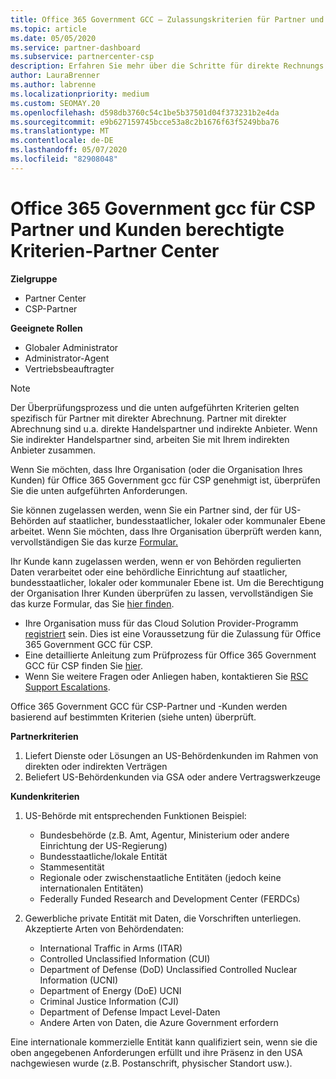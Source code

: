 ```yaml
---
title: Office 365 Government GCC – Zulassungskriterien für Partner und Kunden
ms.topic: article
ms.date: 05/05/2020
ms.service: partner-dashboard
ms.subservice: partnercenter-csp
description: Erfahren Sie mehr über die Schritte für direkte Rechnungs Partner (direkte Händler, indirekte Anbieter), um Partner und Kunden für Office 365 Government gcc für CSP zu überprüfen.
author: LauraBrenner
ms.author: labrenne
ms.localizationpriority: medium
ms.custom: SEOMAY.20
ms.openlocfilehash: d598db3760c54c1be5b37501d04f373231b2e4da
ms.sourcegitcommit: e9b627159745bcce53a8c2b1676f63f5249bba76
ms.translationtype: MT
ms.contentlocale: de-DE
ms.lasthandoff: 05/07/2020
ms.locfileid: "82908048"
---
```

# <a name="office-365-government-gcc-for-csp-partner-and-customer-eligibility-criteria---partner-center"></a>Office 365 Government gcc für CSP Partner und Kunden berechtigte Kriterien-Partner Center

**Zielgruppe**

- Partner Center
- CSP-Partner

**Geeignete Rollen**

- Globaler Administrator
- Administrator-Agent
- Vertriebsbeauftragter

>[!NOTE]
>Der Überprüfungsprozess und die unten aufgeführten Kriterien gelten spezifisch für Partner mit direkter Abrechnung. Partner mit direkter Abrechnung sind u.a. direkte Handelspartner und indirekte Anbieter.  Wenn Sie indirekter Handelspartner sind, arbeiten Sie mit Ihrem indirekten Anbieter zusammen.

Wenn Sie möchten, dass Ihre Organisation (oder die Organisation Ihres Kunden) für Office 365 Government gcc für CSP genehmigt ist, überprüfen Sie die unten aufgeführten Anforderungen.

Sie können zugelassen werden, wenn Sie ein Partner sind, der für US-Behörden auf staatlicher, bundesstaatlicher, lokaler oder kommunaler Ebene arbeitet. Wenn Sie möchten, dass Ihre Organisation überprüft werden kann, vervollständigen Sie das kurze [Formular.](https://products.office.com/government/eligibility-validation?ReqType=CSPPartner)

Ihr Kunde kann zugelassen werden, wenn er von Behörden regulierten Daten verarbeitet oder eine behördliche Einrichtung auf staatlicher, bundesstaatlicher, lokaler oder kommunaler Ebene ist. Um die Berechtigung der Organisation Ihrer Kunden überprüfen zu lassen, vervollständigen Sie das kurze Formular, das Sie [hier finden](https://products.office.com/government/eligibility-validation?ReqType=CSPCustomer). 

-   Ihre Organisation muss für das Cloud Solution Provider-Programm [registriert](https://partnercenter.microsoft.com/partner/cloud-solution-provider) sein. Dies ist eine Voraussetzung für die Zulassung für Office 365 Government GCC für CSP.
-   Eine detaillierte Anleitung zum Prüfprozess für Office 365 Government GCC für CSP finden Sie [hier](https://go.microsoft.com/fwlink/?linkid=2007323).
-   Wenn Sie weitere Fragen oder Anliegen haben, kontaktieren Sie [RSC Support Escalations](mailto:usgcce@microsoft.com).

Office 365 Government GCC für CSP-Partner und -Kunden werden basierend auf bestimmten Kriterien (siehe unten) überprüft.

**Partnerkriterien**
1.  Liefert Dienste oder Lösungen an US-Behördenkunden im Rahmen von direkten oder indirekten Verträgen
2.  Beliefert US-Behördenkunden via GSA oder andere Vertragswerkzeuge

**Kundenkriterien**
1.  US-Behörde mit entsprechenden Funktionen Beispiel:
 
    -  Bundesbehörde (z.B. Amt, Agentur, Ministerium oder andere Einrichtung der US-Regierung)
    -   Bundesstaatliche/lokale Entität 
    -   Stammesentität
    -   Regionale oder zwischenstaatliche Entitäten (jedoch keine internationalen Entitäten)
    -   Federally Funded Research and Development Center (FERDCs)

2.  Gewerbliche private Entität mit Daten, die Vorschriften unterliegen. Akzeptierte Arten von Behördendaten: 
    -   International Traffic in Arms (ITAR)
    -   Controlled Unclassified Information (CUI)
    -   Department of Defense (DoD) Unclassified Controlled Nuclear Information (UCNI)
    -   Department of Energy (DoE) UCNI
    -   Criminal Justice Information (CJI)
    -   Department of Defense Impact Level-Daten
    -   Andere Arten von Daten, die Azure Government erfordern

Eine internationale kommerzielle Entität kann qualifiziert sein, wenn sie die oben angegebenen Anforderungen erfüllt und ihre Präsenz in den USA nachgewiesen wurde (z.B. Postanschrift, physischer Standort usw.).

